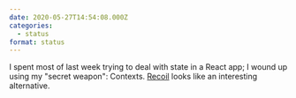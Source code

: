 ```yaml
---
date: 2020-05-27T14:54:08.000Z
categories:
  - status
format: status
---
```

I spent most of last week trying to deal with state in a React app; I wound up
using my "secret weapon": Contexts. [Recoil](https://recoiljs.org/) looks like an
interesting alternative.

